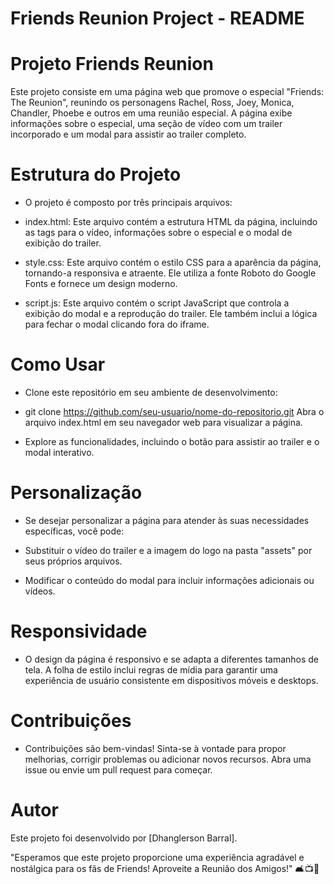 
# Friends Reunion Project - README

# Projeto Friends Reunion
Este projeto consiste em uma página web que promove o especial "Friends: The Reunion", reunindo os personagens Rachel, Ross, Joey, Monica, Chandler, Phoebe e outros em uma reunião especial. A página exibe informações sobre o especial, uma seção de vídeo com um trailer incorporado e um modal para assistir ao trailer completo.

# Estrutura do Projeto
- O projeto é composto por três principais arquivos:

- index.html: Este arquivo contém a estrutura HTML da página, incluindo as tags para o vídeo, informações sobre o especial e o modal de exibição do trailer.

- style.css: Este arquivo contém o estilo CSS para a aparência da página, tornando-a responsiva e atraente. Ele utiliza a fonte Roboto do Google Fonts e fornece um design moderno.

- script.js: Este arquivo contém o script JavaScript que controla a exibição do modal e a reprodução do trailer. Ele também inclui a lógica para fechar o modal clicando fora do iframe.

# Como Usar
- Clone este repositório em seu ambiente de desenvolvimento:

- git clone https://github.com/seu-usuario/nome-do-repositorio.git
Abra o arquivo index.html em seu navegador web para visualizar a página.

- Explore as funcionalidades, incluindo o botão para assistir ao trailer e o modal interativo.

# Personalização
- Se desejar personalizar a página para atender às suas necessidades específicas, você pode:

- Substituir o vídeo do trailer e a imagem do logo na pasta "assets" por seus próprios arquivos.
- Modificar o conteúdo do modal para incluir informações adicionais ou vídeos.

# Responsividade
- O design da página é responsivo e se adapta a diferentes tamanhos de tela. A folha de estilo inclui regras de mídia para garantir uma experiência de usuário consistente em dispositivos móveis e desktops.

# Contribuições
- Contribuições são bem-vindas! Sinta-se à vontade para propor melhorias, corrigir problemas ou adicionar novos recursos. Abra uma issue ou envie um pull request para começar.

# Autor
Este projeto foi desenvolvido por [Dhanglerson Barral].

"Esperamos que este projeto proporcione uma experiência agradável e nostálgica para os fãs de Friends! Aproveite a Reunião dos Amigos!" 🛋️📺👫